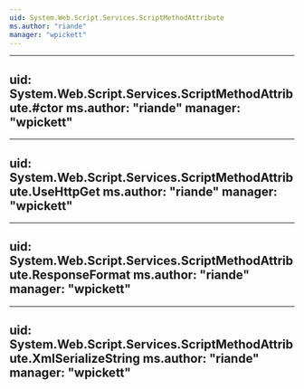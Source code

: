 ```yaml
---
uid: System.Web.Script.Services.ScriptMethodAttribute
ms.author: "riande"
manager: "wpickett"
---
```


---
uid: System.Web.Script.Services.ScriptMethodAttribute.#ctor
ms.author: "riande"
manager: "wpickett"
---

---
uid: System.Web.Script.Services.ScriptMethodAttribute.UseHttpGet
ms.author: "riande"
manager: "wpickett"
---

---
uid: System.Web.Script.Services.ScriptMethodAttribute.ResponseFormat
ms.author: "riande"
manager: "wpickett"
---

---
uid: System.Web.Script.Services.ScriptMethodAttribute.XmlSerializeString
ms.author: "riande"
manager: "wpickett"
---
